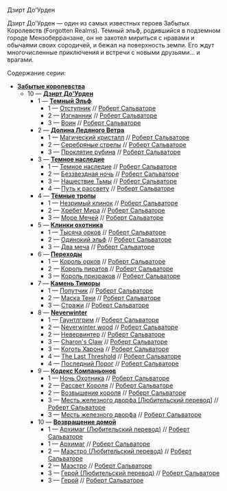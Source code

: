 Дзирт До'Урден

  
Дзирт До'Урден — один из самых известных героев Забытых Королевств (Forgotten Realms). Темный эльф, родившийся в подземном городе Мензоберранзане, он не захотел мириться с нравами и обычаями своих сородичей, и бежал на поверхность земли. Его ждут многочисленные приключения и встречи с новыми друзьями... и врагами.  
  
Содержание серии:

-   **[Забытые королевства](https://fantasy-worlds.org/series/id39/)**
    -   10 — **[Дзирт До'Урден](https://fantasy-worlds.org/series/id3658/)**
        -   1 — **[Темный Эльф](https://fantasy-worlds.org/series/id1/)**
            -   1 — [Отступник](https://fantasy-worlds.org/lib/id37/) // [Роберт Сальваторе](https://fantasy-worlds.org/author/id13/)
            -   2 — [Изгнанник](https://fantasy-worlds.org/lib/id14928/) // [Роберт Сальваторе](https://fantasy-worlds.org/author/id13/)
            -   3 — [Воин](https://fantasy-worlds.org/lib/id14929/) // [Роберт Сальваторе](https://fantasy-worlds.org/author/id13/)
        -   2 — **[Долина Ледяного Ветра](https://fantasy-worlds.org/series/id23/)**
            -   1 — [Магический кристалл](https://fantasy-worlds.org/lib/id47/) // [Роберт Сальваторе](https://fantasy-worlds.org/author/id13/)
            -   2 — [Серебряные стрелы](https://fantasy-worlds.org/lib/id48/) // [Роберт Сальваторе](https://fantasy-worlds.org/author/id13/)
            -   3 — [Проклятие рубина](https://fantasy-worlds.org/lib/id49/) // [Роберт Сальваторе](https://fantasy-worlds.org/author/id13/)
        -   3 — **[Темное наследие](https://fantasy-worlds.org/series/id6/)**
            -   1 — [Темное наследие](https://fantasy-worlds.org/lib/id52/) // [Роберт Сальваторе](https://fantasy-worlds.org/author/id13/)
            -   2 — [Беззвездная ночь](https://fantasy-worlds.org/lib/id53/) // [Роберт Сальваторе](https://fantasy-worlds.org/author/id13/)
            -   3 — [Нашествие Тьмы](https://fantasy-worlds.org/lib/id54/) // [Роберт Сальваторе](https://fantasy-worlds.org/author/id13/)
            -   4 — [Путь к рассвету](https://fantasy-worlds.org/lib/id55/) // [Роберт Сальваторе](https://fantasy-worlds.org/author/id13/)
        -   4 — **[Тёмные тропы](https://fantasy-worlds.org/series/id25/)**
            -   1 — [Незримый клинок](https://fantasy-worlds.org/lib/id56/) // [Роберт Сальваторе](https://fantasy-worlds.org/author/id13/)
            -   2 — [Хребет Мира](https://fantasy-worlds.org/lib/id57/) // [Роберт Сальваторе](https://fantasy-worlds.org/author/id13/)
            -   3 — [Море Мечей](https://fantasy-worlds.org/lib/id58/) // [Роберт Сальваторе](https://fantasy-worlds.org/author/id13/)
        -   5 — **[Клинки охотника](https://fantasy-worlds.org/series/id8/)**
            -   1 — [Тысяча орков](https://fantasy-worlds.org/lib/id40/) // [Роберт Сальваторе](https://fantasy-worlds.org/author/id13/)
            -   2 — [Одинокий эльф](https://fantasy-worlds.org/lib/id42/) // [Роберт Сальваторе](https://fantasy-worlds.org/author/id13/)
            -   3 — [Два меча](https://fantasy-worlds.org/lib/id45/) // [Роберт Сальваторе](https://fantasy-worlds.org/author/id13/)
        -   6 — **[Переходы](https://fantasy-worlds.org/series/id1947/)**
            -   1 — [Король орков](https://fantasy-worlds.org/lib/id1917/) // [Роберт Сальваторе](https://fantasy-worlds.org/author/id13/)
            -   2 — [Король пиратов](https://fantasy-worlds.org/lib/id12763/) // [Роберт Сальваторе](https://fantasy-worlds.org/author/id13/)
            -   3 — [Король призраков](https://fantasy-worlds.org/lib/id12764/) // [Роберт Сальваторе](https://fantasy-worlds.org/author/id13/)
        -   7 — **[Камень Тиморы](https://fantasy-worlds.org/series/id4967/)**
            -   1 — [Попутчик](https://fantasy-worlds.org/lib/id25394/) // [Роберт Сальваторе](https://fantasy-worlds.org/author/id13/)
            -   2 — [Маска Тени](https://fantasy-worlds.org/lib/id25395/) // [Роберт Сальваторе](https://fantasy-worlds.org/author/id13/)
            -   3 — [Стражи](https://fantasy-worlds.org/lib/id25396/) // [Роберт Сальваторе](https://fantasy-worlds.org/author/id13/)
        -   8 — **[Neverwinter](https://fantasy-worlds.org/series/id2054/)**
            -   1 — [Гаунтлгрим](https://fantasy-worlds.org/lib/id15450/) // [Роберт Сальваторе](https://fantasy-worlds.org/author/id13/)
            -   2 — [Neverwinter wood](https://fantasy-worlds.org/lib/id16720/) // [Роберт Сальваторе](https://fantasy-worlds.org/author/id13/)
            -   2 — [Невервинтер](https://fantasy-worlds.org/lib/id18552/) // [Роберт Сальваторе](https://fantasy-worlds.org/author/id13/)
            -   3 — [Charon's Claw](https://fantasy-worlds.org/lib/id18774/) // [Роберт Сальваторе](https://fantasy-worlds.org/author/id13/)
            -   3 — [Коготь Харона](https://fantasy-worlds.org/lib/id21213/) // [Роберт Сальваторе](https://fantasy-worlds.org/author/id13/)
            -   4 — [The Last Threshold](https://fantasy-worlds.org/lib/id18775/) // [Роберт Сальваторе](https://fantasy-worlds.org/author/id13/)
            -   4 — [Последний Порог](https://fantasy-worlds.org/lib/id23268/) // [Роберт Сальваторе](https://fantasy-worlds.org/author/id13/)
        -   9 — **[Кодекс Компаньонов](https://fantasy-worlds.org/series/id4863/)**
            -   1 — [Ночь Охотника](https://fantasy-worlds.org/lib/id27697/) // [Роберт Сальваторе](https://fantasy-worlds.org/author/id13/)
            -   2 — [Рассвет Короля](https://fantasy-worlds.org/lib/id25126/) // [Роберт Сальваторе](https://fantasy-worlds.org/author/id13/)
            -   2 — [Возвышение короля](https://fantasy-worlds.org/lib/id28396/) // [Роберт Сальваторе](https://fantasy-worlds.org/author/id13/)
            -   3 — [Месть железного дворфа \[Любительский перевод\]](https://fantasy-worlds.org/lib/id25489/) // [Роберт Сальваторе](https://fantasy-worlds.org/author/id13/)
            -   3 — [Месть железного дворфа](https://fantasy-worlds.org/lib/id29145/) // [Роберт Сальваторе](https://fantasy-worlds.org/author/id13/)
        -   10 — **[Возвращение домой](https://fantasy-worlds.org/series/id4850/)**
            -   1 — [Архимаг (Любительский перевод)](https://fantasy-worlds.org/lib/id24873/) // [Роберт Сальваторе](https://fantasy-worlds.org/author/id13/)
            -   1 — [Архимаг](https://fantasy-worlds.org/lib/id29294/) // [Роберт Сальваторе](https://fantasy-worlds.org/author/id13/)
            -   2 — [Маэстро (Любительский перевод)](https://fantasy-worlds.org/lib/id25243/) // [Роберт Сальваторе](https://fantasy-worlds.org/author/id13/)
            -   2 — [Маэстро](https://fantasy-worlds.org/lib/id31253/) // [Роберт Сальваторе](https://fantasy-worlds.org/author/id13/)
            -   3 — [Герой (Любительский перевод)](https://fantasy-worlds.org/lib/id25438/) // [Роберт Сальваторе](https://fantasy-worlds.org/author/id13/)
            -   3 — [Герой](https://fantasy-worlds.org/lib/id34017/) // [Роберт Сальваторе](https://fantasy-worlds.org/author/id13/)
